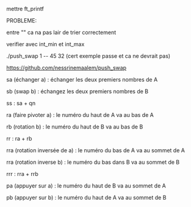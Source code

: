 
mettre ft_printf


PROBLEME:

entre "" ca na pas lair de trier correctement

verifier avec int_min et int_max

./push_swap 1 -- 45 32 (cert exemple passe et ca ne devrait pas)




https://github.com/nessrinemaalem/push_swap


sa (échanger a) : échanger les deux premiers nombres de A
 
sb (swap b) : échangez les deux premiers nombres de B

ss : sa + qn

ra (faire pivoter a) : le numéro du haut de A va au bas de A

rb (rotation b) : le numéro du haut de B va au bas de B

rr : ra + rb

rra (rotation inversée de a) : le numéro du bas de A va au sommet de A

rra (rotation inverse b) : le numéro du bas dans B va au sommet de B

rrr : rra + rrb

pa (appuyer sur a) : le numéro du haut de B va au sommet de A

pb (appuyer sur b) : le numéro du haut de A va au sommet de B